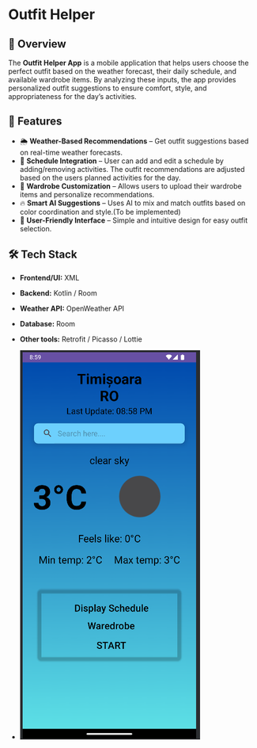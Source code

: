 # __Outfit Helper__

## 📌 Overview

The **Outfit Helper App** is a mobile application that helps users choose the perfect outfit based on the weather forecast, their daily schedule, and available wardrobe items. By analyzing these inputs, the app provides personalized outfit suggestions to ensure comfort, style, and appropriateness for the day’s activities.

## 🚀 Features

- 🌦 **Weather-Based Recommendations** – Get outfit suggestions based on real-time weather forecasts.
- 📅 **Schedule Integration** – User can add and edit a schedule by adding/removing activities. The outfit recommendations are adjusted based on the users planned activities for the day.
- 👕 **Wardrobe Customization** – Allows users to upload their wardrobe items and personalize recommendations.
- 🔥 **Smart AI Suggestions** – Uses AI to mix and match outfits based on color coordination and style.(To be implemented)
- 📱 **User-Friendly Interface** – Simple and intuitive design for easy outfit selection.

## 🛠️ Tech Stack
- **Frontend/UI:** XML
- **Backend:** Kotlin / Room 
- **Weather API:** OpenWeather API
- **Database:** Room
- **Other tools:** Retrofit / Picasso / Lottie

- ![](overview/img.png)

